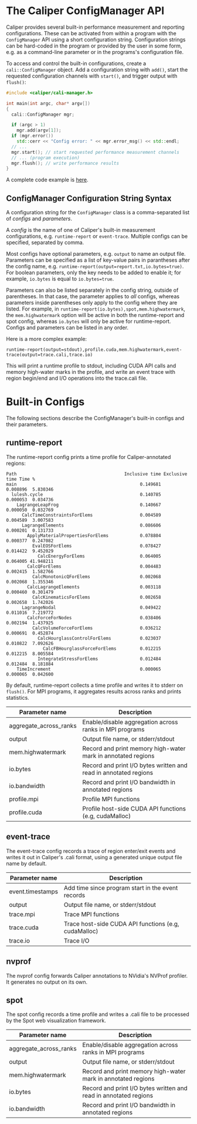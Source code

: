 # The Caliper ConfigManager API

Caliper provides several built-in performance measurement and reporting configurations. These can be activated from within a program with the `ConfigManager` API using a short configuration string. Configuration strings can be hard-coded in the program or provided by the user in some form, e.g. as a command-line parameter or in the programs's configuration file.

To access and control the built-in configurations, create a `cali::ConfigManager` object. Add a configuration string with `add()`, start the requested configuration channels with `start()`, and trigger output with `flush()`:

```C++
#include <caliper/cali-manager.h>

int main(int argc, char* argv[])
{
  cali::ConfigManager mgr;

  if (argc > 1)
    mgr.add(argv[1]);
  if (mgr.error())
    std::cerr << "Config error: " << mgr.error_msg() << std::endl;
  // ...
  mgr.start(); // start requested performance measurement channels
  // ... (program execution)
  mgr.flush(); // write performance results
}
```

A complete code example is [here](../examples/apps/cxx-example.cpp).

## ConfigManager Configuration String Syntax

A configuration string for the `ConfigManager` class is a comma-separated list of *configs* and *parameters*.

A *config* is the name of one of Caliper's built-in measurement configurations, e.g. `runtime-report` or `event-trace`. Multiple configs can be specified, separated by comma.

Most configs have optional parameters, e.g. `output` to name an output file. Parameters can be specified as a list of key-value pairs in parantheses after the config name, e.g. `runtime-report(output=report.txt,io.bytes=true)`. For boolean parameters, only the key needs to be added to enable it; for example, `io.bytes` is equal to `io.bytes=true`.

Parameters can also be listed separately in the config string, outside of parentheses. In that case, the parameter applies to *all* configs, whereas parameters inside parentheses only apply to the  config where they are listed. For example, in `runtime-report(io.bytes),spot,mem.highwatermark`, the `mem.highwatermark` option will be active in both the runtime-report and spot config, whereas `io.bytes` will only be active for runtime-report. Configs and parameters can be listed in any order.

Here is a more complex example:

    runtime-report(output=stdout),profile.cuda,mem.highwatermark,event-trace(output=trace.cali,trace.io)

This will print a runtime profile to stdout, including CUDA API calls and memory high-water marks in the profile, and write an event trace with region begin/end and I/O operations into the trace.cali file.

# Built-in Configs

The following sections describe the ConfigManager's built-in configs and their parameters.

## runtime-report

The runtime-report config prints a time profile for Caliper-annotated regions:

    Path                                         Inclusive time Exclusive time Time %
    main                                               0.149681       0.008896  5.830346
      lulesh.cycle                                     0.140785       0.000053  0.034736
        LagrangeLeapFrog                               0.140667       0.000050  0.032769
          CalcTimeConstraintsForElems                  0.004589       0.004589  3.007583
          LagrangeElements                             0.086606       0.000201  0.131733
            ApplyMaterialPropertiesForElems            0.078804       0.000377  0.247082
              EvalEOSForElems                          0.078427       0.014422  9.452029
                CalcEnergyForElems                     0.064005       0.064005 41.948211
            CalcQForElems                              0.004483       0.002415  1.582766
              CalcMonotonicQForElems                   0.002068       0.002068  1.355346
            CalcLagrangeElements                       0.003118       0.000460  0.301479
              CalcKinematicsForElems                   0.002658       0.002658  1.742026
          LagrangeNodal                                0.049422       0.011016  7.219772
            CalcForceForNodes                          0.038406       0.002194  1.437925
              CalcVolumeForceForElems                  0.036212       0.000691  0.452874
                CalcHourglassControlForElems           0.023037       0.010822  7.092626
                  CalcFBHourglassForceForElems         0.012215       0.012215  8.005584
                IntegrateStressForElems                0.012484       0.012484  8.181884
        TimeIncrement                                  0.000065       0.000065  0.042600

By default, runtime-report collects a time profile and writes it to stderr on `flush()`. For MPI programs, it aggregates results across ranks and prints statistics.

| Parameter name         | Description                                     |
|------------------------|-------------------------------------------------|
| aggregate_across_ranks | Enable/disable aggregation across ranks in MPI programs |
| output                 | Output file name, or stderr/stdout |
| mem.highwatermark      | Record and print memory high-water mark in annotated regions |
| io.bytes               | Record and print I/O bytes written and read in annotated regions |
| io.bandwidth           | Record and print I/O bandwidth in annotated regions |
| profile.mpi            | Profile MPI functions |
| profile.cuda           | Profile host-side CUDA API functions (e.g, cudaMalloc) |

## event-trace

The event-trace config records a trace of region enter/exit events and writes it out in Caliper's .cali format, using a generated unique output file name by default.

| Parameter name         | Description                                     |
|------------------------|-------------------------------------------------|
| event.timestamps       | Add time since program start in the event records |
| output                 | Output file name, or stderr/stdout |
| trace.mpi              | Trace MPI functions |
| trace.cuda             | Trace host-side CUDA API functions (e.g, cudaMalloc) |
| trace.io               | Trace I/O |

## nvprof

The nvprof config forwards Caliper annotations to NVidia's NVProf profiler. It generates no output on its own.

## spot

The spot config records a time profile and writes a .cali file to be processed by the Spot web visualization framework.

| Parameter name         | Description                                     |
|------------------------|-------------------------------------------------|
| aggregate_across_ranks | Enable/disable aggregation across ranks in MPI programs |
| output                 | Output file name, or stderr/stdout |
| mem.highwatermark      | Record and print memory high-water mark in annotated regions |
| io.bytes               | Record and print I/O bytes written and read in annotated regions |
| io.bandwidth           | Record and print I/O bandwidth in annotated regions |
